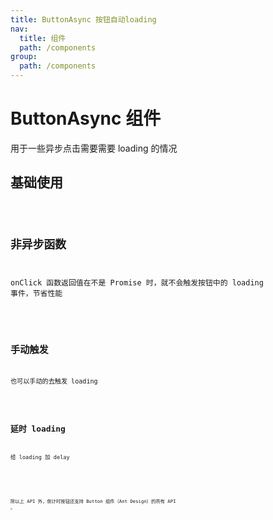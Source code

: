 ```yaml
---
title: ButtonAsync 按钮自动loading
nav:
  title: 组件
  path: /components
group:
  path: /components
---
```


# ButtonAsync 组件

用于一些异步点击需要需要 loading 的情况

## 基础使用

<code src="./demos/index.tsx" />

## 非异步函数

onClick 函数返回值在不是 Promise 时，就不会触发按钮中的 loading 事件，节省性能

<code src="./demos/util.tsx" />

## 手动触发

也可以手动的去触发 loading

<code src="./demos/manul.tsx" />

## 延时 loading

给 loading 加 delay

<code src="./demos/delay.tsx" />

<API></API>

除以上 API 外，倒计时按钮还支持 Button 组件（Ant Design）的所有 API 。
